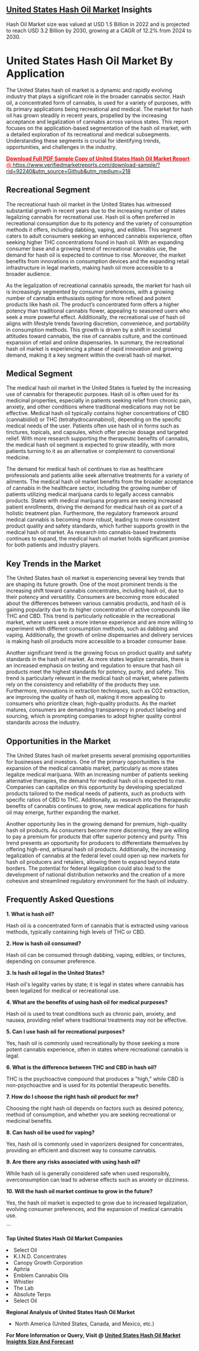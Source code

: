 <h2><a href="https://www.verifiedmarketreports.com/download-sample/?rid=92240&amp;utm_source=Github&amp;utm_medium=218" target="_blank">United States Hash Oil Market</a> Insights</h2><p>Hash Oil Market size was valued at USD 1.5 Billion in 2022 and is projected to reach USD 3.2 Billion by 2030, growing at a CAGR of 12.2% from 2024 to 2030.</p><p> <h1>United States Hash Oil Market By Application</h1> <p>The United States hash oil market is a dynamic and rapidly evolving industry that plays a significant role in the broader cannabis sector. Hash oil, a concentrated form of cannabis, is used for a variety of purposes, with its primary applications being recreational and medical. The market for hash oil has grown steadily in recent years, propelled by the increasing acceptance and legalization of cannabis across various states. This report focuses on the application-based segmentation of the hash oil market, with a detailed exploration of its recreational and medical subsegments. Understanding these segments is crucial for identifying trends, opportunities, and challenges in the industry. <a href="#sample"><p><span class=""><span style="color: #ff0000;"><strong>Download Full PDF Sample Copy of United States Hash Oil Market Report</strong> @ </span><a href="https://www.verifiedmarketreports.com/download-sample/?rid=92240&amp;utm_source=Github&amp;utm_medium=218" target="_blank">https://www.verifiedmarketreports.com/download-sample/?rid=92240&amp;utm_source=Github&amp;utm_medium=218</a></span></p></a></p> <h2>Recreational Segment</h2> <p>The recreational hash oil market in the United States has witnessed substantial growth in recent years due to the increasing number of states legalizing cannabis for recreational use. Hash oil is often preferred in recreational consumption due to its potency and the variety of consumption methods it offers, including dabbing, vaping, and edibles. This segment caters to adult consumers seeking an enhanced cannabis experience, often seeking higher THC concentrations found in hash oil. With an expanding consumer base and a growing trend of recreational cannabis use, the demand for hash oil is expected to continue to rise. Moreover, the market benefits from innovations in consumption devices and the expanding retail infrastructure in legal markets, making hash oil more accessible to a broader audience. <p>As the legalization of recreational cannabis spreads, the market for hash oil is increasingly segmented by consumer preferences, with a growing number of cannabis enthusiasts opting for more refined and potent products like hash oil. The product’s concentrated form offers a higher potency than traditional cannabis flower, appealing to seasoned users who seek a more powerful effect. Additionally, the recreational use of hash oil aligns with lifestyle trends favoring discretion, convenience, and portability in consumption methods. This growth is driven by a shift in societal attitudes toward cannabis, the rise of cannabis culture, and the continued expansion of retail and online dispensaries. In summary, the recreational hash oil market is experiencing a phase of rapid innovation and growing demand, making it a key segment within the overall hash oil market.</p> <h2>Medical Segment</h2> <p>The medical hash oil market in the United States is fueled by the increasing use of cannabis for therapeutic purposes. Hash oil is often used for its medicinal properties, especially in patients seeking relief from chronic pain, anxiety, and other conditions where traditional medications may not be effective. Medical hash oil typically contains higher concentrations of CBD (cannabidiol) or THC (tetrahydrocannabinol), depending on the specific medical needs of the user. Patients often use hash oil in forms such as tinctures, topicals, and capsules, which offer precise dosage and targeted relief. With more research supporting the therapeutic benefits of cannabis, the medical hash oil segment is expected to grow steadily, with more patients turning to it as an alternative or complement to conventional medicine. <p>The demand for medical hash oil continues to rise as healthcare professionals and patients alike seek alternative treatments for a variety of ailments. The medical hash oil market benefits from the broader acceptance of cannabis in the healthcare sector, including the growing number of patients utilizing medical marijuana cards to legally access cannabis products. States with medical marijuana programs are seeing increased patient enrollments, driving the demand for medical hash oil as part of a holistic treatment plan. Furthermore, the regulatory framework around medical cannabis is becoming more robust, leading to more consistent product quality and safety standards, which further supports growth in the medical hash oil market. As research into cannabis-based treatments continues to expand, the medical hash oil market holds significant promise for both patients and industry players.</p> <h2>Key Trends in the Market</h2> <p>The United States hash oil market is experiencing several key trends that are shaping its future growth. One of the most prominent trends is the increasing shift toward cannabis concentrates, including hash oil, due to their potency and versatility. Consumers are becoming more educated about the differences between various cannabis products, and hash oil is gaining popularity due to its higher concentration of active compounds like THC and CBD. This trend is particularly noticeable in the recreational market, where users seek a more intense experience and are more willing to experiment with different consumption methods, such as dabbing and vaping. Additionally, the growth of online dispensaries and delivery services is making hash oil products more accessible to a broader consumer base. <p>Another significant trend is the growing focus on product quality and safety standards in the hash oil market. As more states legalize cannabis, there is an increased emphasis on testing and regulation to ensure that hash oil products meet the highest standards for potency, purity, and safety. This trend is particularly relevant in the medical hash oil market, where patients rely on the consistency and reliability of the products they use. Furthermore, innovations in extraction techniques, such as CO2 extraction, are improving the quality of hash oil, making it more appealing to consumers who prioritize clean, high-quality products. As the market matures, consumers are demanding transparency in product labeling and sourcing, which is prompting companies to adopt higher quality control standards across the industry.</p> <h2>Opportunities in the Market</h2> <p>The United States hash oil market presents several promising opportunities for businesses and investors. One of the primary opportunities is the expansion of the medical cannabis market, particularly as more states legalize medical marijuana. With an increasing number of patients seeking alternative therapies, the demand for medical hash oil is expected to rise. Companies can capitalize on this opportunity by developing specialized products tailored to the medical needs of patients, such as products with specific ratios of CBD to THC. Additionally, as research into the therapeutic benefits of cannabis continues to grow, new medical applications for hash oil may emerge, further expanding the market. <p>Another opportunity lies in the growing demand for premium, high-quality hash oil products. As consumers become more discerning, they are willing to pay a premium for products that offer superior potency and purity. This trend presents an opportunity for producers to differentiate themselves by offering high-end, artisanal hash oil products. Additionally, the increasing legalization of cannabis at the federal level could open up new markets for hash oil producers and retailers, allowing them to expand beyond state borders. The potential for federal legalization could also lead to the development of national distribution networks and the creation of a more cohesive and streamlined regulatory environment for the hash oil industry.</p> <h2>Frequently Asked Questions</h2> <p><b>1. What is hash oil?</b></p> <p>Hash oil is a concentrated form of cannabis that is extracted using various methods, typically containing high levels of THC or CBD.</p> <p><b>2. How is hash oil consumed?</b></p> <p>Hash oil can be consumed through dabbing, vaping, edibles, or tinctures, depending on consumer preference.</p> <p><b>3. Is hash oil legal in the United States?</b></p> <p>Hash oil's legality varies by state; it is legal in states where cannabis has been legalized for medical or recreational use.</p> <p><b>4. What are the benefits of using hash oil for medical purposes?</b></p> <p>Hash oil is used to treat conditions such as chronic pain, anxiety, and nausea, providing relief where traditional treatments may not be effective.</p> <p><b>5. Can I use hash oil for recreational purposes?</b></p> <p>Yes, hash oil is commonly used recreationally by those seeking a more potent cannabis experience, often in states where recreational cannabis is legal.</p> <p><b>6. What is the difference between THC and CBD in hash oil?</b></p> <p>THC is the psychoactive compound that produces a "high," while CBD is non-psychoactive and is used for its potential therapeutic benefits.</p> <p><b>7. How do I choose the right hash oil product for me?</b></p> <p>Choosing the right hash oil depends on factors such as desired potency, method of consumption, and whether you are seeking recreational or medicinal benefits.</p> <p><b>8. Can hash oil be used for vaping?</b></p> <p>Yes, hash oil is commonly used in vaporizers designed for concentrates, providing an efficient and discreet way to consume cannabis.</p> <p><b>9. Are there any risks associated with using hash oil?</b></p> <p>While hash oil is generally considered safe when used responsibly, overconsumption can lead to adverse effects such as anxiety or dizziness.</p> <p><b>10. Will the hash oil market continue to grow in the future?</b></p> <p>Yes, the hash oil market is expected to grow due to increased legalization, evolving consumer preferences, and the expansion of medical cannabis use.</p> ```</p><p><strong>Top United States Hash Oil Market Companies</strong></p><div data-test-id=""><p><li>Select Oil</li><li> K.I.N.D. Concentrates</li><li> Canopy Growth Corporation</li><li> Aphria</li><li> Emblem Cannabis Oils</li><li> Whistler</li><li> The Lab</li><li> Absolute Terps</li><li> Select Oil</li></p><div><strong>Regional Analysis of&nbsp;United States Hash Oil Market</strong></div><ul><li dir="ltr"><p dir="ltr">North America&nbsp;(United States, Canada, and Mexico, etc.)</p></li></ul><p><strong>For More Information or Query, Visit @&nbsp;</strong><strong><a href="https://www.verifiedmarketreports.com/product/global-hash-oil-market-growth-2019-2024/?utm_source=Github&amp;utm_medium=218" target="_blank">United States Hash Oil Market Insights Size And Forecast</a></strong></p></div>
